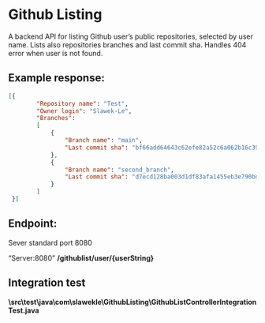 # Github Listing

A backend API for listing Github user’s public repositories, selected by user name.
Lists also repositories branches and last commit sha. Handles 404 error when user is not found.

## Example response:

```JSON
[{
        "Repository name": "Test",
        "Owner login": "Slawek-Le",
        "Branches":
        [
            {
                "Branch name": "main",
                "Last commit sha": "bf66add64643c62efe82a52c6a062b16c39d491e"
            },
            {
                "Branch name": "second_branch",
                "Last commit sha": "d7ecd128ba003d1df83afa1455eb3e790bdec732"
            }
        ]
 }]
```

## Endpoint:

Sever standard port 8080

“Server:8080” **/githublist/user/{userString}**

## Integration test

**\src\test\java\com\slawekle\GithubListing\GithubListControllerIntegrationTest.java**
